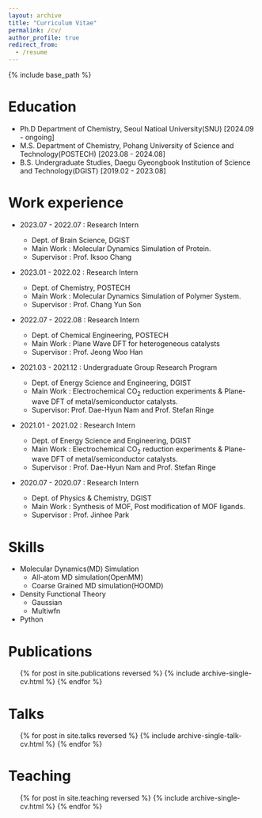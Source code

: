 ```yaml
---
layout: archive
title: "Curriculum Vitae"
permalink: /cv/
author_profile: true
redirect_from:
  - /resume
---
```


{% include base_path %}

Education
======
* Ph.D Department of Chemistry, Seoul Natioal University(SNU)                                   [2024.09 - ongoing]
* M.S. Department of Chemistry, Pohang University of Science and Technology(POSTECH)            [2023.08 - 2024.08]
* B.S. Undergraduate Studies, Daegu Gyeongbook Institution of Science and Technology(DGIST)     [2019.02 - 2023.08]

Work experience
======
* 2023.07 - 2022.07 : Research Intern
  * Dept. of Brain Science, DGIST
  * Main Work : Molecular Dynamics Simulation of Protein.  
  * Supervisor : Prof. Iksoo Chang

* 2023.01 - 2022.02 : Research Intern
  * Dept. of Chemistry, POSTECH
  * Main Work : Molecular Dynamics Simulation of Polymer System.  
  * Supervisor : Prof. Chang Yun Son

* 2022.07 - 2022.08 : Research Intern
  * Dept. of Chemical Engineering, POSTECH
  * Main Work : Plane Wave DFT for heterogeneous catalysts 
  * Supervisor : Prof. Jeong Woo Han

* 2021.03 - 2021.12 : Undergraduate Group Research Program
  * Dept. of Energy Science and Engineering, DGIST
  * Main Work : Electrochemical CO<sub>2</sub> reduction experiments & Plane-wave DFT of metal/semiconductor catalysts.
  * Supervisor: Prof. Dae-Hyun Nam and Prof. Stefan Ringe

* 2021.01 - 2021.02 : Research Intern
  * Dept. of Energy Science and Engineering, DGIST
  * Main Work : Electrochemical CO<sub>2</sub> reduction experiments & Plane-wave DFT of metal/semiconductor catalysts.
  * Supervisor : Prof. Dae-Hyun Nam and Prof. Stefan Ringe

* 2020.07 - 2020.07 : Research Intern
  * Dept. of Physics & Chemistry, DGIST
  * Main Work : Synthesis of MOF, Post modification of MOF ligands. 
  * Supervisor : Prof. Jinhee Park
  
Skills
======
* Molecular Dynamics(MD) Simulation
  * All-atom MD simulation(OpenMM)
  * Coarse Grained MD simulation(HOOMD)
* Density Functional Theory
  * Gaussian
  * Multiwfn
* Python

Publications
======
  <ul>{% for post in site.publications reversed %}
    {% include archive-single-cv.html %}
  {% endfor %}</ul>
  
Talks
======
  <ul>{% for post in site.talks reversed %}
    {% include archive-single-talk-cv.html  %}
  {% endfor %}</ul>
  
Teaching
======
  <ul>{% for post in site.teaching reversed %}
    {% include archive-single-cv.html %}
  {% endfor %}</ul>
  

